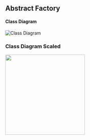 ## Abstract Factory

#### Class Diagram 
![Class Diagram](https://github.com/jayavardhanravi/DesignPatterns/blob/master/AbstractFactory/ClassDiagram.png)

### Class Diagram Scaled
<img src="https://github.com/jayavardhanravi/DesignPatterns/blob/master/AbstractFactory/ClassDiagram.png" width="250">